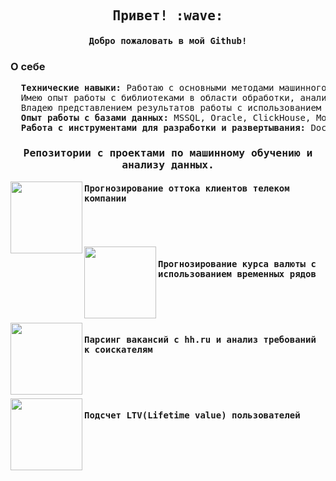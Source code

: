 </pre>
<h2 align="center"><samp> Привет! :wave: </samp></h2>
<h4 align="center"><samp> Добро пожаловать в мой Github!</samp></h4>
</pre>

### О себе
<pre>
  <b>Технические навыки:</b> Работаю с основными методами машинного обучения в задачах обучения с учителем и без учителя (задачи регрессии, классификации, кластеризации).
  Имею опыт работы с библиотеками в области обработки, анализа и визуализации данных на языке Python: numpy, scipy, pandas, statsmodels, dask, scikit-learn, seaborn, matplotlib. 
  Владею представлением результатов работы с использованием BI-систем (PowerBI).
  <b>Опыт работы с базами данных:</b> MSSQL, Oracle, ClickHouse, MongoDB, Elasticsearch.
  <b>Работа с инструментами для разработки и развертывания:</b> Docker, Git.
</pre>

<h3 align="center"><samp>Репозитории c проектами по машинному обучению и анализу данных.</samp></h3>

<p width="100%" align="center">
<a align="left" href="https://github.com/Danich94/OrangeChurnPrediction" title="OrangeChurnPrediction">
<img align="left" height="115" src="https://github-readme-stats.vercel.app/api/pin/?username=Danich94&repo=OrangeChurnPrediction&theme=gotham"></a>
<h4 align="left"><samp>Прогнозирование оттока клиентов телеком компании</samp>
</h4>
<br>
<br>
<br>

<a align="left" href="https://github.com/Danich94/CurrencyPrediction" title="CurrencyPrediction">
<img align="left" height="115" src="https://github-readme-stats.vercel.app/api/pin/?username=Danich94&repo=CurrencyPrediction&theme=gotham"></a>
<h4 align="left"><samp>Прогнозирование курса валюты с использованием временных рядов</samp>
</h4>
<br>
<br>
<br>

<a align="left" href="https://github.com/Danich94/HHDSParser" title="HHDSParser">
<img align="left" height="115" src="https://github-readme-stats.vercel.app/api/pin/?username=Danich94&repo=HHDSParser&theme=gotham"></a>
<h4 align="left"><samp> Парсинг вакансий с hh.ru и анализ требований к соискателям</samp>
</h4>
<br>
<br>
<br>

<a align="left" href="https://github.com/Danich94/LTVCount" title="LTVCount">
<img align="left" height="115" src="https://github-readme-stats.vercel.app/api/pin/?username=Danich94&repo=LTVCount&theme=gotham"></a>
<h4 align="left"><samp>Подсчет LTV(Lifetime value) пользователей</samp>
</h4>
<br>
<br>
<br>
</p>
<!--
**Danich94/Danich94** is a ✨ _speсial_ ✨ repository because its `README.md` (this file) appears on your GitHub profile.

Here are some ideas to get you started:

- 🔭 I’m currently working on ...
- 🌱 I’m currently learning ...
- 👯 I’m looking to collaborate on ...
- 🤔 I’m looking for help with ...
- 💬 Ask me about ...
- 📫 How to reach me: ...
- 😄 Pronouns: ...
- ⚡ Fun fact: ...
-->
